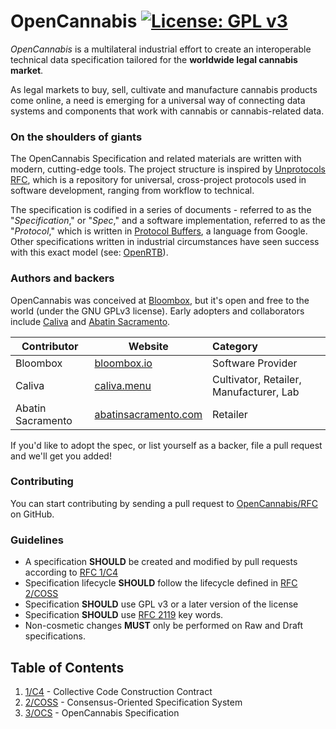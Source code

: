 # OpenCannabis  [![License: GPL v3](https://img.shields.io/badge/License-GPL%20v3-blue.svg?longCache=true&style=flat-square)](https://www.gnu.org/licenses/gpl-3.0)

_OpenCannabis_ is a multilateral industrial effort to create an interoperable technical data specification tailored for
the **worldwide legal cannabis market**.

As legal markets to buy, sell, cultivate and manufacture cannabis products come online, a need is emerging for a
universal way of connecting data systems and components that work with cannabis or cannabis-related data.

### On the shoulders of giants

The OpenCannabis Specification and related materials are written with modern, cutting-edge tools. The project structure
is inspired by [Unprotocols RFC](https://github.com/unprotocols/rfc), which is a repository for universal, cross-project
protocols used in software development, ranging from workflow to technical.

The specification is codified in a series of documents - referred to as the "*Specification*," or "*Spec*," and a
software implementation, referred to as the "*Protocol*," which is written in
[Protocol Buffers](https://developers.google.com/protocol-buffers/), a language from Google. Other specifications
written in industrial circumstances have seen success with this exact model (see:
[OpenRTB](https://openrtb.github.io/OpenRTB/)).

### Authors and backers

OpenCannabis was conceived at [Bloombox](https://bloombox.io), but it's open and free to the world (under the GNU GPLv3
license). Early adopters and collaborators include [Caliva](https://caliva.menu) and
[Abatin Sacramento](https://abatinsacramento.com).


| Contributor       | Website                                             | Category                                |
|-------------------|-----------------------------------------------------|:----------------------------------------|
| Bloombox          | [bloombox.io](https://bloombox.io)                  | Software Provider                       |
| Caliva            | [caliva.menu](https://caliva.menu)                  | Cultivator, Retailer, Manufacturer, Lab |
| Abatin Sacramento | [abatinsacramento.com](http://abatinsacramento.com) | Retailer                                |


If you'd like to adopt the spec, or list yourself as a backer, file a pull request and we'll get you added!


### Contributing

You can start contributing by sending a pull request to [OpenCannabis/RFC](https://github.com/OpenCannabis/RFC) on
GitHub.

### Guidelines

* A specification **SHOULD** be created and modified by pull requests according to [RFC 1/C4](1/README.md)
* Specification lifecycle **SHOULD** follow the lifecycle defined in [RFC 2/COSS](2/README.md)
* Specification **SHOULD** use GPL v3 or a later version of the license
* Specification **SHOULD** use [RFC 2119](http://tools.ietf.org/html/rfc2119) key words.
* Non-cosmetic changes **MUST** only be performed on Raw and Draft specifications.

## Table of Contents

1. [1/C4](./1/README.md) - Collective Code Construction Contract
1. [2/COSS](./2/README.md) - Consensus-Oriented Specification System
1. [3/OCS](./3/README.md) - OpenCannabis Specification
